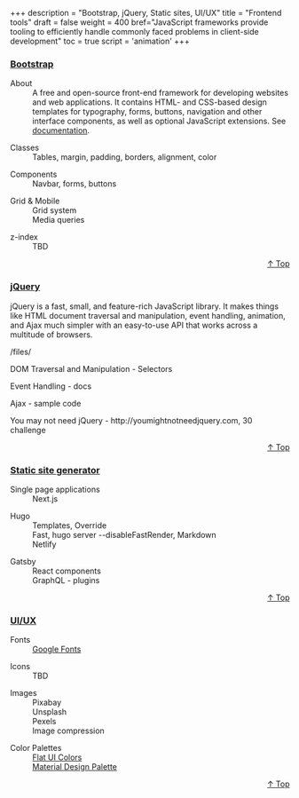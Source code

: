 +++
description = "Bootstrap, jQuery, Static sites, UI/UX"
title = "Frontend tools"
draft = false
weight = 400
bref="JavaScript frameworks provide tooling to efficiently handle commonly faced problems in client-side development"
toc = true
script = 'animation'
+++

<h3 class="section-head" id="h-Section1"><a href="#h-Section1">Bootstrap</a></h3>
  <div class="example">
    <dl>
      <dt>About</dt>
      <dd>A free and open-source front-end framework for developing websites and web applications. It contains HTML- and CSS-based design templates for typography, forms, buttons, navigation and other interface components, as well as optional JavaScript extensions. See <a href="https://getbootstrap.com"> documentation</a>.</dd>
    </dl>
    <dl>
      <dt>Classes</dt>
      <dd>Tables, margin, padding, borders, alignment, color </dd>
    </dl>
    <dl>
      <dt>Components</dt>
      <dd>Navbar, forms, buttons</dd>
    </dl>
    <dl>
      <dt>Grid & Mobile</dt>
      <dd>Grid system</dd>
      <dd>Media queries</dd>
    </dl>
    <dl>
      <dt>z-index</dt>
      <dd>TBD</dd>
    </dl>
  </div>
<div style="text-align:right"> <a href="#top">&#8593; Top</a></div>

<h3 class="section-head" id="h-Section2"><a href="#h-Section2">jQuery</a></h3>
  <p>jQuery is a fast, small, and feature-rich JavaScript library. It makes things like HTML document traversal and manipulation, event handling, animation, and Ajax much simpler with an easy-to-use API that works across a multitude of browsers.</p>
  <p>/files/</p>
  <p>DOM Traversal and Manipulation - Selectors</p>
  <p>Event Handling - docs</p>
  <p>Ajax - sample code</p>
  <p>You may not need jQuery - http://youmightnotneedjquery.com, 30 challenge</p>
<div style="text-align:right"> <a href="#top">&#8593; Top</a></div>


<h3 class="section-head" id="h-Section3"><a href="#h-Section3">Static site generator</a></h3>
  <div class="example">
    <dl>
      <dt>Single page applications</dt>
      <dd>Next.js</dd>
    </dl>
    <dl>
      <dt>Hugo</dt>
      <dd>Templates, Override </dd>
      <dd>Fast, hugo server --disableFastRender, Markdown</dd>
      <dd>Netlify</dd>
    </dl>
    <dl>
      <dt>Gatsby</dt>
      <dd>React components</dd>
      <dd>GraphQL - plugins</dd>
    </dl>
  </div>
<div style="text-align:right"> <a href="#top">&#8593; Top</a></div>

<h3 class="section-head" id="h-Section4"><a href="#h-Section4">UI/UX</a></h3>
  <div class="example">
    <dl>
      <dt>Fonts</dt>
      <dd><a href="https://fonts.google.com/">Google Fonts</a></dd>
    </dl>
    <dl>
      <dt>Icons</dt>
      <dd>TBD</dd>
    </dl>
    <dl>
      <dt>Images</dt>
      <dd>Pixabay</dd>
      <dd>Unsplash</dd>
      <dd>Pexels</dd>
      <dd>Image compression</dd>
    </dl>
    <dl>
      <dt>Color Palettes</dt>
      <dd><a href="https://flatuicolors.com/">Flat UI Colors</a></dd>
      <dd><a href="https://www.materialpalette.com/">Material Design Palette</a></dd>
    </dl>
  </div>
<div style="text-align:right"> <a href="#top">&#8593; Top</a></div>